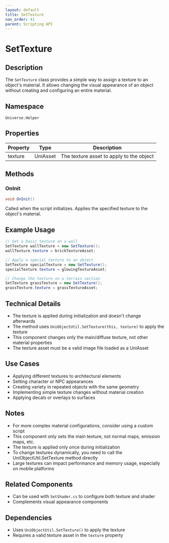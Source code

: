 ```yaml
---
layout: default
title: SetTexture
nav_order: 41
parent: Scripting API
---
```

# SetTexture

## Description
The `SetTexture` class provides a simple way to assign a texture to an object's material. It allows changing the visual appearance of an object without creating and configuring an entire material.

## Namespace
`Universe.Helper`

## Properties
| Property | Type     | Description                              |
|----------|----------|------------------------------------------|
| texture  | UniAsset | The texture asset to apply to the object |

## Methods

### OnInit
```csharp
void OnInit()
```
Called when the script initializes. Applies the specified texture to the object's material.

## Example Usage
```csharp
// Set a basic texture on a wall
SetTexture wallTexture = new SetTexture();
wallTexture.texture = brickTextureAsset;

// Apply a special texture to an object
SetTexture specialTexture = new SetTexture();
specialTexture.texture = glowingTextureAsset;

// Change the texture on a terrain section
SetTexture grassTexture = new SetTexture();
grassTexture.texture = grassTextureAsset;
```

## Technical Details
- The texture is applied during initialization and doesn't change afterwards
- The method uses `UniObjectUtil.SetTexture(this, texture)` to apply the texture
- This component changes only the main/diffuse texture, not other material properties
- The texture asset must be a valid image file loaded as a UniAsset

## Use Cases
- Applying different textures to architectural elements
- Setting character or NPC appearances
- Creating variety in repeated objects with the same geometry
- Implementing simple texture changes without material creation
- Applying decals or overlays to surfaces

## Notes
- For more complex material configurations, consider using a custom script
- This component only sets the main texture, not normal maps, emission maps, etc.
- The texture is applied only once during initialization
- To change textures dynamically, you need to call the UniObjectUtil.SetTexture method directly
- Large textures can impact performance and memory usage, especially on mobile platforms

## Related Components
- Can be used with `SetShader.cs` to configure both texture and shader
- Complements visual appearance components

## Dependencies
- Uses `UniObjectUtil.SetTexture()` to apply the texture
- Requires a valid texture asset in the `texture` property
